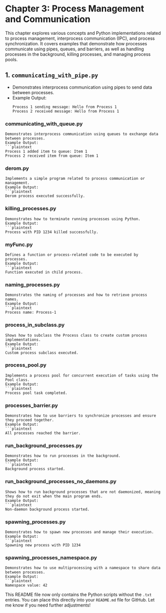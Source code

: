 # Chapter 3: Process Management and Communication

This chapter explores various concepts and Python implementations related to process management, interprocess communication (IPC), and process synchronization. It covers examples that demonstrate how processes communicate using pipes, queues, and barriers, as well as handling processes in the background, killing processes, and managing process pools.

## 1. **`communicating_with_pipe.py`**  
- Demonstrates interprocess communication using pipes to send data between processes.  
- Example Output:  
  ```plaintext
  Process 1 sending message: Hello from Process 1
  Process 2 received message: Hello from Process 1

### communicating_with_queue.py

    Demonstrates interprocess communication using queues to exchange data between processes.
    Example Output:
    ```plaintext
    Process 1 added item to queue: Item 1
    Process 2 received item from queue: Item 1

### derom.py

    Implements a simple program related to process communication or management.
    Example Output:
    ```plaintext
    Derom process executed successfully.

### killing_processes.py

    Demonstrates how to terminate running processes using Python.
    Example Output:
    ```plaintext
    Process with PID 1234 killed successfully.

### myFunc.py

    Defines a function or process-related code to be executed by processes.
    Example Output:
    ```plaintext
    Function executed in child process.

### naming_processes.py

    Demonstrates the naming of processes and how to retrieve process names.
    Example Output:
    ```plaintext
    Process name: Process-1

### process_in_subclass.py

    Shows how to subclass the Process class to create custom process implementations.
    Example Output:
    ```plaintext
    Custom process subclass executed.

### process_pool.py

    Implements a process pool for concurrent execution of tasks using the Pool class.
    Example Output:
    ```plaintext
    Process pool task completed.

### processes_barrier.py

    Demonstrates how to use barriers to synchronize processes and ensure they proceed together.
    Example Output:
    ```plaintext
    All processes reached the barrier.

### run_background_processes.py

    Demonstrates how to run processes in the background.
    Example Output:
    ```plaintext
    Background process started.

### run_background_processes_no_daemons.py

    Shows how to run background processes that are not daemonized, meaning they do not exit when the main program ends.
    Example Output:
    ```plaintext
    Non-daemon background process started.

### spawning_processes.py

    Demonstrates how to spawn new processes and manage their execution.
    Example Output:
    ```plaintext
    Spawning new process with PID 1234

###  spawning_processes_namespace.py

    Demonstrates how to use multiprocessing with a namespace to share data between processes.
    Example Output:
    ```plaintext
    Namespace value: 42


This README file now only contains the Python scripts without the `.txt` entries. You can place this directly into your `README.md` file for GitHub. Let me know if you need further adjustments!